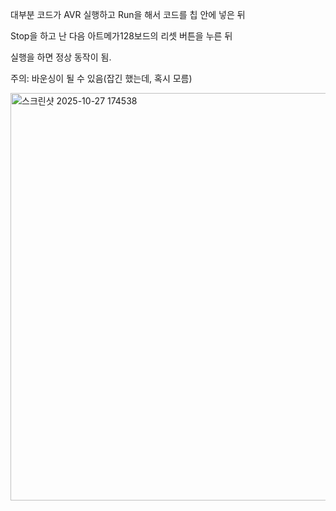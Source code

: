 대부분 코드가 AVR 실행하고 Run을 해서 코드를 칩 안에 넣은 뒤 

Stop을 하고 난 다음 아트메가128보드의 리셋 버튼을 누른 뒤 

실행을 하면 정상 동작이 됨.

주의: 바운싱이 될 수 있음(잡긴 했는데, 혹시 모름)

<img width="892" height="652" alt="스크린샷 2025-10-27 174538" src="https://github.com/user-attachments/assets/d8ea090b-59c0-4567-97f6-e0bb7b89333c" />
